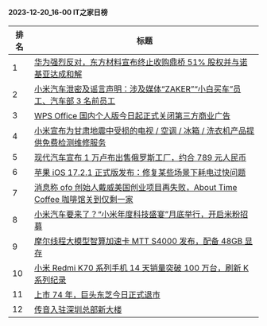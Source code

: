 #### 2023-12-20_16-00  IT之家日榜

| 排名 | 标题|
| --- | ---|
| 1 | [华为强烈反对，东方材料宣布终止收购鼎桥 51% 股权并与诺基亚达成和解](https://www.ithome.com/0/740/357.htm) |
| 2 | [小米汽车泄密及谣言声明：涉及媒体“ZAKER”“小白买车”员工、汽车部 3 名前员工](https://www.ithome.com/0/740/317.htm) |
| 3 | [WPS Office 国内个人版今日起正式关闭第三方商业广告](https://www.ithome.com/0/740/399.htm) |
| 4 | [小米宣布为甘肃地震中受损的电视 / 空调 / 冰箱 / 洗衣机产品提供免费检测维修服务](https://www.ithome.com/0/740/360.htm) |
| 5 | [现代汽车宣布 1 万卢布出售俄罗斯工厂，约合 789 元人民币](https://www.ithome.com/0/740/325.htm) |
| 6 | [苹果 iOS 17.2.1 正式版发布：修复某些场景下耗电过快问题](https://www.ithome.com/0/740/365.htm) |
| 7 | [消息称 ofo 创始人戴威美国创业项目再失败，About Time Coffee 咖啡馆关到仅剩一家](https://www.ithome.com/0/740/348.htm) |
| 8 | [小米汽车要来了？“小米年度科技盛宴”月底举行，开启米粉招募](https://www.ithome.com/0/740/427.htm) |
| 9 | [摩尔线程大模型智算加速卡 MTT S4000 发布，配备 48GB 显存](https://www.ithome.com/0/740/281.htm) |
| 10 | [小米 Redmi K70 系列手机 14 天销量突破 100 万台，刷新 K 系列纪录](https://www.ithome.com/0/740/406.htm) |
| 11 | [上市 74 年，巨头东芝今日正式退市](https://www.ithome.com/0/740/382.htm) |
| 12 | [传音入驻深圳总部新大楼](https://www.ithome.com/0/740/270.htm) |
